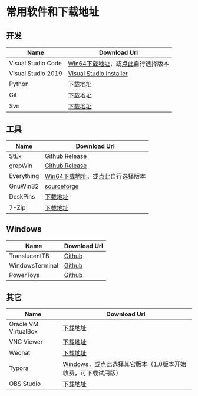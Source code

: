 # 常用软件和下载地址

## 开发

|Name|Download Url|
|-|-|
|Visual Studio Code|[Win64下载地址](https://code.visualstudio.com/sha/download?build=stable&os=win32-x64)，或[点此](https://code.visualstudio.com/download#)自行选择版本|
|Visual Studio 2019|[Visual Studio Installer](https://aka.ms/vs/17/release/vs_community.exe)|
|Python|[下载地址](https://www.python.org/downloads/)|
|Git|[下载地址](https://git-scm.com/download/win)|
|Svn|[下载地址](https://tortoisesvn.net/downloads.html)|

## 工具

|Name|Download Url|
|-|-|
|StEx|[Github Release](https://github.com/stefankueng/tools/releases)|
|grepWin|[Github Release](https://github.com/stefankueng/grepWin/releases)|
|Everything|[Win64下载地址](https://www.voidtools.com/Everything-1.4.1.1009.x64-Setup.exe)，或[点此](https://www.voidtools.com/zh-cn/downloads/)自行选择版本|
|GnuWin32|[sourceforge](https://sourceforge.net/projects/getgnuwin32/files/)|
|DeskPins|[下载地址](https://efotinis.neocities.org/downloads/DeskPins-1.32-setup.exe)|
|7-Zip|[下载地址](https://www.7-zip.org/)|

## Windows

|Name|Download Url|
|-|-|
|TranslucentTB|[Github](https://github.com/TranslucentTB/TranslucentTB/releases)|
|WindowsTerminal|[Github](https://github.com/microsoft/terminal/releases)|
|PowerToys|[Github](https://github.com/microsoft/PowerToys/releases)|

## 其它

|Name|Download Url|
|-|-|
|Oracle VM VirtualBox|[下载地址](https://www.virtualbox.org/wiki/Downloads)|
|VNC Viewer|[下载地址](https://www.realvnc.com/en/connect/download/viewer/)|
|Wechat|[下载地址](https://windows.weixin.qq.com/)|
|Typora|[Windows](https://typora.io/#windows)，或[点此](https://typora.io/#)选择其它版本（1.0版本开始收费，可下载试用版）|
|OBS Studio|[下载地址](https://obsproject.com/download)|
